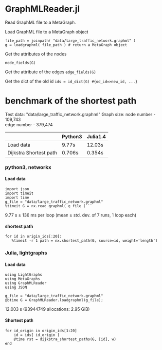 # GraphMLReader.jl
Read GraphML file to a MetaGraph.

Load GraphML file to a MetaGraph object
```
file_path = joinpath( "data/large_traffic_network.graphml" )
g = loadgraphml( file_path ) # return a MetaGraph object
```

Get the attributes of the nodes
```
node_fields(G)
```

Get the attribute of the edges
```edge_fields(G)```

Get the dict of the old id 
```ids = id_dict(G) #{od_id=>new_id, ...}```

# benchmark of the shortest path 
Test data: "data/large_traffic_network.graphml"
Graph size: 
node number - 109,743  
edge number - 379,474

|                | Python3  | Julia1.4  | 
|---             |---|---|
| Load data      | 9.77s    | 12.03s  |   
| Dijkstra Shortest path  | 0.706s   | 0.354s  |  


### python3, networkx 

#### Load data
```import networkx as nx
import json
import timeit
import time
g_file = "data/large_traffic_network.graphml"
%timeit G = nx.read_graphml( g_file )```
```

9.77 s ± 136 ms per loop (mean ± std. dev. of 7 runs, 1 loop each)

#### shortest path
```
for id in origin_ids[:20]:
   %timeit -r 1 path = nx.shortest_path(G, source=id, weight='length')
```

### Julia, lightgraphs

#### Load data
```
using LightGraphs
using MetaGraphs
using GraphMLReader
using JSON

g_file = "data/large_traffic_network.graphml"
@btime G = GraphMLReader.loadgraphml(g_file);
```
12.003 s (93944749 allocations: 2.95 GiB)

#### Shortest path
```
for id_origin in origin_ids[1:20]
    id = ids[ id_origin ]
    @time rst = dijkstra_shortest_paths(G, [id], w)
end
```












